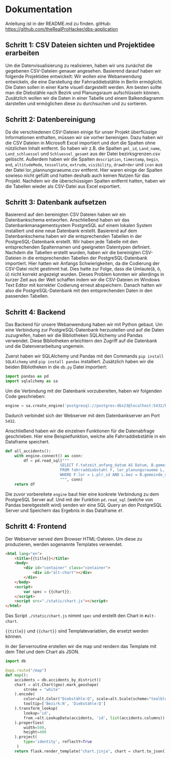 # Dokumentation
Anleitung ist in der README.md zu finden.
gitHub: https://github.com/theRealProHacker/dbs-application

## Schritt 1: CSV Dateien sichten und Projektidee erarbeiten
Um die Datenvisualisierung zu realisieren, haben wir uns zunächst die gegebenen CSV-Dateien genauer angesehen. Basierend darauf haben wir folgende Projektidee entwickelt:
Wir wollen eine Webanwendung entwickeln, die eine Darstellung der Fahrraddiebstähle in Berlin ermöglicht. Die Daten sollen in einer Karte visuell dargestellt werden. Am besten sollte man die Diebstähle nach Bezirk und Planungsraum aufschlüsseln können. Zusätzlich wollen wir die Daten in einer Tabelle und einem Balkendiagramm darstellen und ermöglichen diese zu durchsuchen und zu sortieren. 

## Schritt 2: Datenbereinigung
Da die verschiedenen CSV-Dateien einige für unser Projekt überflüssige Informationen enthalten, müssen wir sie vorher bereinigen. Dazu haben wir die CSV Dateien in Microsoft Excel importiert und dort die Spalten ohne nützlichen Inhalt entfernt. 
So haben wir z.B. die Spalten `gml_id`, `Land_name`, `Land_schluessel` und `Schluessel_gesamt` aus der Datei bezirksgrenzen.csv gelöscht.
Außerdem haben wir die Spalten `description`, `timestamp`, `begin`, `end`, `altitudeMode`, `tessellate`, `extrude`, `visibility`, `drawOrder` und `icon` aus der Datei lor_plannungsraeume.csv entfernt. Hier waren einige der Spalten sowieso nicht gefüllt und hatten deshalb auch keinen Nutzen für das Projekt.
Nachdem wir die überschüssigen Spalten entfernt hatten, haben wir die Tabellen wieder als CSV-Datei aus Excel exportiert.

## Schritt 3: Datenbank aufsetzen
Basierend auf den bereinigten CSV Dateien haben wir ein Datenbankschema entworfen.
Anschließend haben wir das Datenbankmanagementsystem PostgreSQL auf einem lokalen System installiert und eine neue Datenbank erstellt. Basierend auf dem Datenbankschema haben wir die entsprechenden Tabellen in der PostgreSQL-Datenbank erstellt. Wir haben jede Tabelle mit den entsprechenden Spaltennamen und geeigneten Datentypen definiert.
Nachdem die Tabellen erstellt wurden, haben wir die bereinigten CSV-Dateien in die entsprechenden Tabellen der PostgreSQL-Datenbank importiert. Hier hatten wir Anfangs Schwierigkeiten, da die Codierung der CSV-Datei nicht gestimmt hat. Dies hatte zur Folge, dass die Umlaute(ä, ö, ü) nicht korrekt angezeigt wurden. Dieses Problem konnten wir allerdings in kurzer Zeit aus der Welt schaffen indem wir die CSV-Dateien im Windows Text Editor mit korrekter Codierung erneut abspeichern.
Danach hatten wir also die PostgreSQL-Datenbank mit den entsprechenden Daten in den passenden Tabellen.

## Schritt 4: Backend
Das Backend für unsere Webanwendung haben wir mit Python gebaut. Um eine Verbindung zur PostgreSQL-Datenbank herzustellen und auf die Daten zuzugreifen, haben wir die Bibliotheken SQLAlchemy und Pandas verwendet. Diese Bibliotheken erleichtern den Zugriff auf die Datenbank und die Datenverarbeitung ungemein. 

Zuerst haben wir SQLAlchemy und Pandas mit den Commands `pip install SQLAlchemy` und `pip install pandas` installiert. Zusätzlich haben wir die beiden Bibliotheken in die `db.py` Datei importiert: 

```py
import pandas as pd
import sqlalchemy as sa
```

Um die Verbindung mit der Datenbank vorzubereiten, haben wir folgenden Code geschrieben:

```py
engine = sa.create_engine('postgresql://postgres:dbs23@localhost:5432/biketheft_berlin')
```

Dadurch verbindet sich der Webserver mit dem Datenbankserver am Port `5432`.

Anschließend haben wir die einzelnen Funktionen für die Datenabfrage geschrieben. Hier eine Beispielfunktion, welche alle Fahrraddiebstähle in ein Dataframe speichert.

```py
def all_accidents():
    with engine.connect() as conn:
        df = pd.read_sql("""
                        SELECT F.tatzeit_anfang_datum AS Datum, B.gemeinde_namen AS Bezirk, L.plr_name AS Planungsraum, F.schadeshoehe AS Schaden, F.art_des_fahrrads AS Fahrradtyp
                        FROM fahrraddiebstahl F, lor_planungsraueme L, bezirksgrenze B
                        WHERE F.lor = L.plr_id AND L.bez = B.gemeinde_schluessel
                        """, conn)
    return df
```

Die zuvor vorbereitete `engine` baut hier eine konkrete Verbindung zu dem PostgreSQL Server auf. Und mit der Funktion `pd.read_sql` (welche von Pandas bereitgestellt wird) senden wir eine SQL Query an den PostgreSQL Server und Speichern das Ergebnis in das Dataframe `df`.

## Schritt 4: Frontend

Der Webserver served dem Browser HTML-Dateien. Um diese zu produzieren, werden sogenannte Templates verwendet.

```html
<html lang="en">
    <title>{{title}}</title>
    <body>
        <div id="container" class="container">
            <div id="alt-chart"></div>
        </div>
    </body>
    <script>
        var spec = {{chart}};
    </script>
    <script src="./static/chart.js"></script>
</html>
```

Das Script `./static/chart.js` nimmt `spec` und erstellt den Chart in `#alt-chart`. 

`{{title}}` und `{{chart}}` sind Templatevariablen, die ersetzt werden können.

In der Serverroutine erstellen wir die map und rendern das Template mit dem Titel und dem Chart als JSON. 

```py
import db

@app.route("/map")
def map():
    accidents = db.accidents_by_district()
    chart = alt.Chart(geo).mark_geoshape(
        stroke = "white"
    ).encode(
        color=alt.Color("Diebstähle:Q", scale=alt.Scale(scheme="tealblues")),
        tooltip=['Bezirk:N', 'Diebstähle:Q']
    ).transform_lookup(
        lookup='id',
        from_=alt.LookupData(accidents, 'id', list(accidents.columns))
    ).properties(
        width=500,
        height=400
    ).project(
        type='identity', reflectY=True
     )
    return flask.render_template("chart.jinja", chart = chart.to_json(), title="Diebstähle nach Bezirk")
```